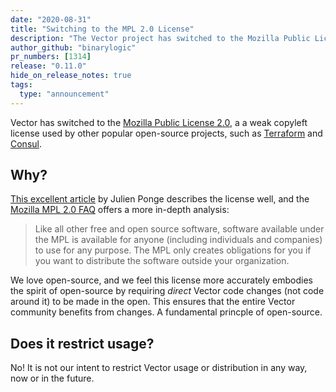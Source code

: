 ```yaml
---
date: "2020-08-31"
title: "Switching to the MPL 2.0 License"
description: "The Vector project has switched to the Mozilla Public License 2.0"
author_github: "binarylogic"
pr_numbers: [1314]
release: "0.11.0"
hide_on_release_notes: true
tags:
  type: "announcement"
---
```


Vector has switched to the [Mozilla Public License 2.0][urls.mpl_20], a
a weak copyleft license used by other popular open-source projects, such as
[Terraform][urls.terraform_license] and [Consul][urls.consul_license].

## Why?

[This excellent article][urls.mpl_20_post] by Julien Ponge describes the license
well, and the [Mozilla MPL 2.0 FAQ][urls.mpl_faq] offers a more in-depth
analysis:

> Like all other free and open source software, software available under the MPL
> is available for anyone (including individuals and companies) to use for any
> purpose. The MPL only creates obligations for you if you want to distribute
> the software outside your organization.

We love open-source, and we feel this license more accurately embodies the
spirit of open-source by requiring _direct_ Vector code changes (not code around
it) to be made in the open. This ensures that the entire Vector community
benefits from changes. A fundamental princple of open-source.

## Does it restrict usage?

No! It is not our intent to restrict Vector usage or distribution in any way,
now or in the future.

[urls.consul_license]: https://github.com/hashicorp/consul/blob/master/LICENSE
[urls.mpl_20]: https://www.mozilla.org/en-US/MPL/2.0/
[urls.mpl_20_post]: https://julien.ponge.org/blog/mozilla-public-license-v2-a-good-middleground/
[urls.mpl_faq]: https://www.mozilla.org/en-US/MPL/2.0/FAQ/
[urls.terraform_license]: https://github.com/hashicorp/terraform/blob/master/LICENSE
